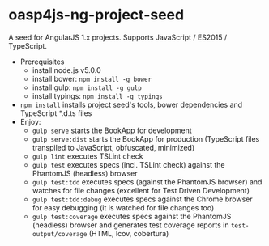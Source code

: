 # oasp4js-ng-project-seed
A seed for AngularJS 1.x projects. Supports JavaScript / ES2015 / TypeScript.

+ Prerequisites
    - install node.js v5.0.0
    - install bower: `npm install -g bower`
    - install gulp: `npm install -g gulp`
    - install typings: `npm install -g typings`
+ `npm install` installs project seed's tools, bower dependencies and TypeScript *.d.ts files
+ Enjoy:
    - `gulp serve` starts the BookApp for development
    - `gulp serve:dist` starts the BookApp for production (TypeScript files transpiled to JavaScript, obfuscated, minimized)
    - `gulp lint` executes TSLint check
    - `gulp test` executes specs (incl. TSLint check) against the PhantomJS (headless) browser
    - `gulp test:tdd` executes specs (against the PhantomJS browser) and watches for file changes (excellent for Test Driven Development)
    - `gulp test:tdd:debug` executes specs against the Chrome browser for easy debugging (it is watched for file changes too)
    - `gulp test:coverage` executes specs against the PhantomJS (headless) browser and generates test coverage reports in `test-output/coverage` (HTML, lcov, cobertura)
    
